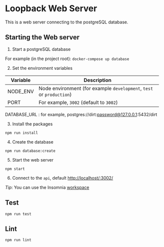 # Loopback Web Server

This is a web server connecting to the postgreSQL database.

## Starting the Web server

1. Start a postgreSQL database

For example (in the project root):
`docker-compose up database`

2. Set the environment variables

Variable | Description
---- | ----
NODE_ENV | Node environment (for example `development`, `test` or `production`)
PORT | For example, `3002` (default to `3002`)
DATABASE_URL : for example, postgres://dirt:password@127.0.0.1:5432/dirt

3. Install the packages

`npm run install`

4. Create the database

`npm run database:create`

5. Start the web server

`npm start`

6. Connect to the `api`, default [http://localhost/:3002/](http://localhost/:3002/)

*Tip*: You can use the Insomnia [workspace](../tools/insomnia)

## Test

`npm run test`

## Lint

`npm run lint`